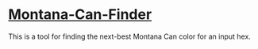 # [Montana-Can-Finder](https://montana-can-finder.vercel.app)

This is a tool for finding the next-best Montana Can color for an input hex.